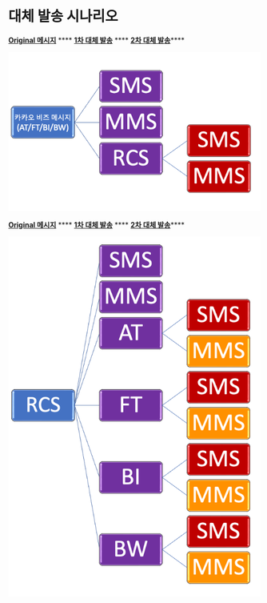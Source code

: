 # 대체 발송 시나리오

[**Original 메시지**](kakao-biz.md) \*\*\*\* [**1차 대체 발송**](kakao-biz.md#at-ft-+-1) \*\*\*\* [**2차 대체 발송**](kakao-biz.md#at-ft-+-2)\*\*\*\*

![카카오 비즈 메시지 대체 발송 시나리](<../.gitbook/assets/image (4) (1) (1).png>)

[**Original 메시지**](rcs.md#rcs) \*\*\*\* [**1차 대체 발송**](rcs.md#rcs-+-1) \*\*\*\* [**2차 대체 발송**](rcs.md#rcs-+-2)\*\*\*\*

![RCS 대체 발송 시나리](<../.gitbook/assets/image (2).png>)
